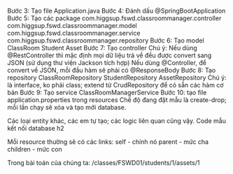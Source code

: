 Bước 3: Tạo file Application.java
Bước 4: Đánh dấu @SpringBootApplication
Bước 5: Tạo các package 
com.higgsup.fswd.classroommanager.controller
com.higgsup.fswd.classroommanager.model
com.higgsup.fswd.classroommanager.service
com.higgsup.fswd.classroommanager.repository
Bước 6: Tạo model
ClassRoom
Student
Asset
Bước 7: Tạo controller
Chú ý: 
Nếu dùng @RestController thì mặc định mọi dữ liệu trả về đều 
được convert sang JSON (sử dụng thư viện Jackson tích hợp)
Nếu dùng @Controller, để convert về JSON, mỗi đầu hàm
sẽ phải có @ResponseBody
Bước 8: Tạo repository
ClassRoomRepository
StudentRepository
AssetRepository
Chú ý: là interface, ko phải class; extend từ CrudRepository để
có sẵn các hàm cơ bản
Bước 9: Tạo service
ClassRoomManagerService
Bước 10: tạo file application.properties trong resources
Chế độ đang đặt mẫu là create-drop; mỗi lần chạy sẽ xóa và 
tạo mới database.

Các loại entity khác, các em tự tạo; các logic liên quan cũng vậy. 
Code mẫu kết nối database h2

Mỗi resource thường sẽ có các links:
self - chính nó
parent - mức cha 
children - mức con

Trong bài toán của chúng ta:
/classes/FSWD01/students/1/assets/1
